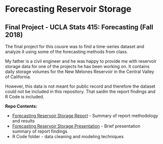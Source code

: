 # Forecasting Reservoir Storage

## Final Project - UCLA Stats 415: Forecasting (Fall 2018)


The final project for this cousre was to find a time-series dataset and analyze it using some of the forecasting methods from class.

My father is a civil engineer and he was happy to provide me with reservoir storage data for one of the projects he has been working on. It contains daily storage volumes for the New Melones Reservoir in the Central Valley of California.

However, this data is not meant for public record and therefore the dataset could not be included in this repository. That saidm the report findings and R Code is included.

**Repo Contents:**
* [Forecasting Reservoir Storage Report](https://github.com/guy-dotan/ucla-mas415-final/blob/master/Forecasting%20Reservoir%20Storage%20Report.pdf) - Summary of report methodology and results
* [Forecasting Reservoir Storage Presentation](https://github.com/guy-dotan/ucla-mas415-final/blob/master/Forecasting%20Reservoir%20Storage%20Presentation.pdf) - Brief presentation summary of report findings 
* R Code folder - data cleaning and modeling techniques